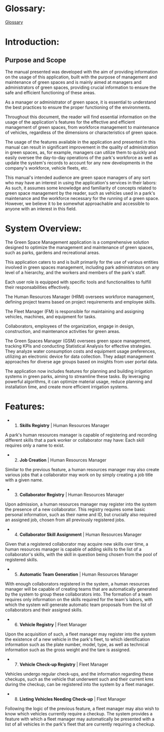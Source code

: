 # Glossary:

[Glossary](01.requirements-engineering/glossary.md)

# Introduction:
## Purpose and Scope

The manual presented was developed with the aim of providing information on the usage of this application, built with the purpose of management and maintenance of green spaces and is mainly aimed at managers and administrators of green spaces, providing crucial information to ensure the safe and efficient functioning of these areas.

As a manager or administrator of green space, it is essential to understand the best practices to ensure  the proper functioning of the environments.

Throughout this document, the reader will find essential information on the usage of the application's features for the effective and efficient management of green spaces, from workforce management to maintenance of vehicles, regardless of the dimensions or characteristics of green space.

The usage of the features available in the application and presented in this manual can result in significant improvement in the quality of administration in green spaces, as, for example, managers can utilize them to quickly and easily oversee the day-to-day operations of the park's workforce as well as update the system's records to account for any new developments in the company's workforce, vehicle fleets, etc.

This manual's intended audience are green space managers of any sort who may have an interest in using the application's services in their labors: As such, it assumes some knowledge and familiarity of concepts related to green space management by the reader, such as vehicles used in a park's maintenance and the workforce necessary for the running of a green space. However, we believe it to be somewhat approachable and accessible to anyone with an interest in this field. 
# System Overview:
The Green Space Management application is a comprehensive solution designed to optimize the management and maintenance of green spaces, such as parks, gardens and recreational areas.

This application caters to and is built primarily for the use of various entities involved in green spaces management, including park administrators on any level of a hierarchy, and the workers and members of the park's staff. 

Each user role is equipped with specific tools and functionalities to fulfill their responsabilities effectively.

The Human Resources Manager (HRM) oversees workforce management, defining project teams based on project requirements and employee skills.

The Fleet Manager (FM) is responsible for maintaining and assigning vehicles, machines, and equipment for tasks.

Collaborators, employees of the organization, engage in design, construction, and maintenance activities for green areas.

The Green Spaces Manager (GSM) oversees green space management, tracking KPIs and conducting Statistical Analysis for effective strategies. They analyze water consumption costs and equipment usage preferences, utilizing an electronic device for data collection. They adapt management approaches for diverse age groups based on insights from user portal data.

The application now includes features for planning and building irrigation systems in green parks, aiming to streamline these tasks. By leveraging powerful algorithms, it can optimize material usage, reduce planning and installation time, and create more efficient irrigation systems.
# Features:

- 1. **Skills Registry** | Human Resources Manager

A park's human resources manager is capable of registering and recording different skills that a park worker or collaborator may have: Each skill requires only a name to exist.

- 2. **Job Creation** | Human Resources Manager

Similar to the previous feature, a human resources manager may also create various jobs that a collaborator may work on by simply creating a job title with a given name.

- 3. **Collaborator Registry** | Human Resources Manager

Upon admission, a human resources manager may register into the system the presence of a new collaborator. This registry requires some basic personal information, such as their name and ID, but crucially also required an assigned job, chosen from all previously registered jobs.

- 4. **Collaborator Skill Assignment** | Human Resources Manager

Given that a registered collaborator may acquire new skills over time, a human resources manager is capable of adding skills to the list of a collaborator's skills, with the skill in question being chosen from the pool of registered skills.

- 5. **Automatic Team Generation** | Human Resources Manager

With enough collaborators registered in the system, a human resources manager will be capable of creating teams that are automatically generated by the system to group these collaborators into. The formation of a team requires only information on the skills required for the team's labors, with which the system will generate automatic team proposals from the list of collaborators and their assigned skills.

- 6. **Vehicle Registry** | Fleet Manager

Upon the acquisition of such, a fleet manager may register into the system the existence of a new vehicle in the park's fleet, to which identification information such as the plate number, model, type, as well as technical information such as the gross weight and the tare is assigned.

- 7. **Vehicle Check-up Registry** | Fleet Manager

Vehicles undergo regular check-ups, and the information regarding these checkups, such as the vehicle that underwent such and their current kms during the checkup, can be registered into the system by a fleet manager.

- 8. **Listing Vehicles Needing Check-up** | Fleet Manager

Following the logic of the previous feature, a fleet manager may also wish to know which vehicles currently require a checkup. The system provides a feature with which a fleet manager may automatically be presented with a list of all vehicles in the park's fleet that are currently requiring a checkup.
